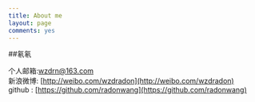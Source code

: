 ```yaml
---
title: About me
layout: page
comments: yes
---
```

  
##氡氡    

个人邮箱:wzdrn@163.com     
新浪微博: [http://weibo.com/wzdradon](http://weibo.com/wzdradon)      
github : [https://github.com/radonwang](https://github.com/radonwang)   
